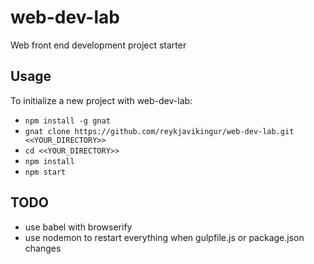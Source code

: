 # web-dev-lab

Web front end development project starter


## Usage

To initialize a new project with web-dev-lab:

* `npm install -g gnat`
* `gnat clone https://github.com/reykjavikingur/web-dev-lab.git <<YOUR_DIRECTORY>>`
* `cd <<YOUR_DIRECTORY>>`
* `npm install`
* `npm start`


## TODO

* use babel with browserify
* use nodemon to restart everything when gulpfile.js or package.json changes
